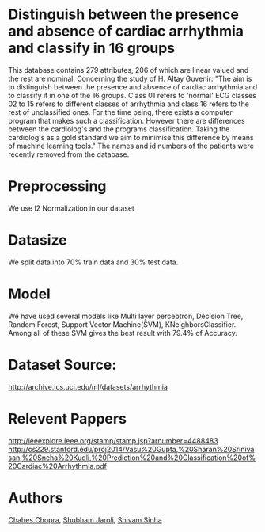 # Distinguish between the presence and absence of cardiac arrhythmia and classify in 16 groups

This database contains 279 attributes, 206 of which are linear valued and the rest are nominal. 
Concerning the study of H. Altay Guvenir: "The aim is to distinguish between the presence and absence of cardiac arrhythmia and to classify it in one of the 16 groups. Class 01 refers to 'normal' ECG classes 02 to 15 refers to different classes of arrhythmia and class 16 refers to the rest of unclassified ones. For the time being, there exists a computer program that makes such a classification. However there are differences between the cardiolog's and the programs classification. Taking the cardiolog's as a gold standard we aim to minimise this difference by means of machine learning tools." 
The names and id numbers of the patients were recently removed from the database. 

# Preprocessing
We use l2 Normalization in our dataset

# Datasize
We split data into 70% train data and 30% test data.

# Model
We have used several models like Multi layer perceptron, Decision Tree, Random Forest, Support Vector Machine(SVM), KNeighborsClassifier.
Among all of these SVM gives the best result with 79.4% of Accuracy.

# Dataset Source:
http://archive.ics.uci.edu/ml/datasets/arrhythmia

# Relevent Pappers
http://ieeexplore.ieee.org/stamp/stamp.jsp?arnumber=4488483
http://cs229.stanford.edu/proj2014/Vasu%20Gupta,%20Sharan%20Srinivasan,%20Sneha%20Kudli,%20Prediction%20and%20Classification%20of%20Cardiac%20Arrhythmia.pdf

# Authors
<a href="https://github.com/Chahes" target='_blank'>Chahes Chopra</a>, <a href="https://github.com/19shubham" target='_blank'>Shubham Jaroli</a>, <a href="https://github.com/shivam04" target='_blank'>Shivam Sinha</a>
